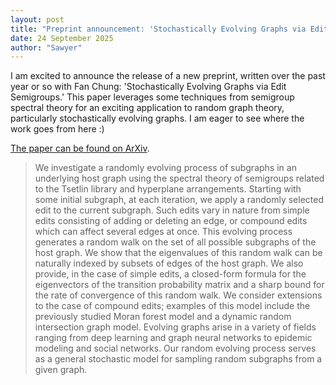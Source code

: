 ```yaml
---
layout: post
title: "Preprint announcement: 'Stochastically Evolving Graphs via Edit Semigroups'"
date: 24 September 2025
author: "Sawyer"
---
```


I am excited to announce the release of a new preprint, written over the past year or so with Fan Chung: 'Stochastically Evolving Graphs via Edit Semigroups.' This paper leverages some techniques from semigroup spectral theory for an exciting application to random graph theory, particularly stochastically evolving graphs. I am eager to see where the work goes from here :) 

[The paper can be found on ArXiv](https://arxiv.org/abs/2509.19678).

> We investigate a randomly evolving process of subgraphs in an underlying host graph using the spectral theory of semigroups related to the Tsetlin library and hyperplane arrangements. Starting with some initial subgraph, at each iteration, we apply a randomly selected edit to the current subgraph. Such edits vary in nature from simple edits consisting of adding or deleting an edge, or compound edits which can affect several edges at once. This evolving process generates a random walk on the set of all possible subgraphs of the host graph. We show that the eigenvalues of this random walk can be naturally indexed by subsets of edges of the host graph. We also provide, in the case of simple edits, a closed-form formula for the eigenvectors of the transition probability matrix and a sharp bound for the rate of convergence of this random walk. We consider extensions to the case of compound edits; examples of this model include the previously studied Moran forest model and a dynamic random intersection graph model. Evolving graphs arise in a variety of fields ranging from deep learning and graph neural networks to epidemic modeling and social networks. Our random evolving process serves as a general stochastic model for sampling random subgraphs from a given graph. 